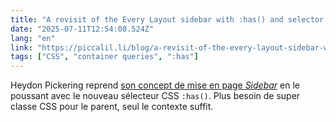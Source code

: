 ```yaml
---
title: "A revisit of the Every Layout sidebar with :has() and selector performance"
date: "2025-07-11T12:54:08.524Z"
lang: "en"
link: "https://piccalil.li/blog/a-revisit-of-the-every-layout-sidebar-with-has-and-selector-performance/"
tags: ["CSS", "container queries", ":has"]
---
```


Heydon Pickering reprend [son concept de mise en page _Sidebar_](https://every-layout.dev/layouts/sidebar/) en le poussant avec le nouveau sélecteur CSS `:has()`. Plus besoin de super classe CSS pour le parent, seul le contexte suffit.